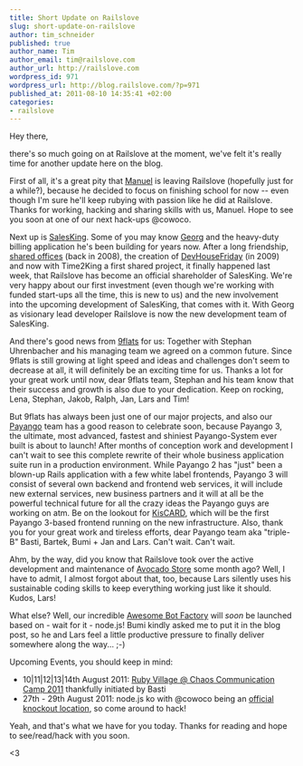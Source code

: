 ```yaml
--- 
title: Short Update on Railslove
slug: short-update-on-railslove
author: tim_schneider
published: true
author_name: Tim
author_email: tim@railslove.com
author_url: http://railslove.com
wordpress_id: 971
wordpress_url: http://blog.railslove.com/?p=971
published_at: 2011-08-10 14:35:41 +02:00
categories: 
- railslove
---
```

Hey there,

there's so much going on at Railslove at the moment, we've felt it's really time for another update here on the blog.

First of all, it's a great pity that <a href="http://twitter.com/mkorfmann">Manuel</a> is leaving Railslove (hopefully just for a while?), because he decided to focus on finishing school for now -- even though I'm sure he'll keep rubying with passion like he did at Railslove. Thanks for working, hacking and sharing skills with us, Manuel. Hope to see you soon at one of our next hack-ups @cowoco.

Next up is <a href="http://www.salesking.eu/">SalesKing</a>. Some of you may know <a href="http://twitter.com/killerG">Georg</a> and the heavy-duty billing application he's been building for years now. After a long friendship, <a href="http://blog.railslove.com/2009/06/02/railslove-und-salesking-suchen-ein-neues-zuhause/">shared offices</a> (back in 2008), the creation of <a href="http://blog.railslove.com/2009/05/23/devhousefriday-mit-gary-vaynerchuk-yehuda-katz-und-scotland-on-rails/">DevHouseFriday</a> (in 2009) and now with Time2King a first shared project, it finally happened last week, that Railslove has become an official shareholder of SalesKing. We're very happy about our first investment (even though we're working with funded start-ups all the time, this is new to us) and the new involvement into the upcoming development of SalesKing, that comes with it. With Georg as visionary lead developer Railslove is now the new development team of SalesKing.

And there's good news from <a href="http://9flats.com/">9flats</a> for us: Together with Stephan Uhrenbacher and his managing team we agreed on a common future. Since 9flats is still growing at light speed and ideas and challenges don't seem to decrease at all, it will definitely be an exciting time for us. Thanks a lot for your great work until now, dear 9flats team, Stephan and his team know that their success and growth is also due to your dedication. Keep on rocking, Lena, Stephan, Jakob, Ralph, Jan, Lars and Tim!

But 9flats has always been just one of our major projects, and also our <a href="http://payango.com/">Payango</a> team has a good reason to celebrate soon, because Payango 3, the ultimate, most advanced, fastest and shiniest Payango-System ever built is about to launch! After months of conception work and development I can't wait to see this complete rewrite of their whole business application suite run in a production environment. While Payango 2 has "just" been a blown-up Rails application with a few white label frontends, Payango 3 will consist of several own backend and frontend web services, it will include new external services, new business partners and it will at all be the powerful technical future for all the crazy ideas the Payango guys are working on atm. Be on the lookout for <a href="http://www.facebook.com/kiscard">KisCARD</a>, which will be the first Payango 3-based frontend running on the new infrastructure. Also, thank you for your great work and tireless efforts, dear Payango team aka "triple-B" Basti, Bartek, Bumi + Jan and Lars. Can't wait. Can't wait.

Ahm, by the way, did you know that Railslove took over the active development and maintenance of <a href="http://www.avocadostore.de/">Avocado Store</a> some month ago? Well, I have to admit, I almost forgot about that, too, because Lars silently uses his sustainable coding skills to keep everything working just like it should. Kudos, Lars!

What else? Well, our incredible <a href="http://awesomebotfactory.com/">Awesome Bot Factory</a> will *soon* be launched based on - wait for it - node.js! Bumi kindly asked me to put it in the blog post, so he and Lars feel a little productive pressure to finally deliver somewhere along the way... ;-)

Upcoming Events, you should keep in mind:

* 10|11|12|13|14th August 2011: <a href="http://events.ccc.de/camp/2011/wiki/Ruby_Village">Ruby Village @ Chaos Communication Camp 2011</a> thankfully initiated by Basti
* 27th - 29th August 2011: node.js ko with @cowoco being an <a href="http://nodeknockout.com/locations">official knockout location</a>, so come around to hack! 

Yeah, and that's what we have for you today. Thanks for reading and hope to see/read/hack with you soon. 

<3
